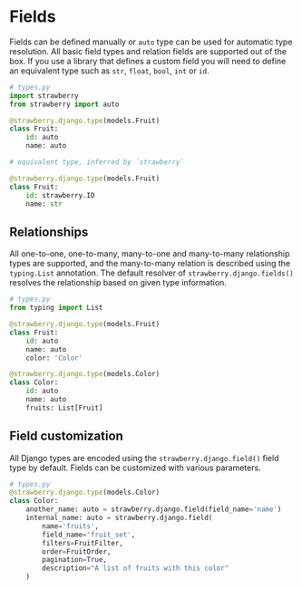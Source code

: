 # Fields

Fields can be defined manually or `auto` type can be used for automatic type resolution. All basic field types and relation fields are supported out of the box. If you use a library that defines a custom field you will need to define an equivalent type such as `str`, `float`, `bool`, `int` or `id`.

```python
# types.py
import strawberry
from strawberry import auto

@strawberry.django.type(models.Fruit)
class Fruit:
    id: auto
    name: auto

# equivalent type, inferred by `strawberry`

@strawberry.django.type(models.Fruit)
class Fruit:
    id: strawberry.ID
    name: str
```

## Relationships

All one-to-one, one-to-many, many-to-one and many-to-many relationship types are supported, and the many-to-many relation is described using the `typing.List` annotation.
The default resolver of `strawberry.django.fields()` resolves the relationship based on given type information.

```python
# types.py
from typing import List

@strawberry.django.type(models.Fruit)
class Fruit:
    id: auto
    name: auto
    color: 'Color'

@strawberry.django.type(models.Color)
class Color:
    id: auto
    name: auto
    fruits: List[Fruit]
```

## Field customization

All Django types are encoded using the `strawberry.django.field()` field type by default. Fields can be customized with various parameters.

```python
# types.py
@strawberry.django.type(models.Color)
class Color:
    another_name: auto = strawberry.django.field(field_name='name')
    internal_name: auto = strawberry.django.field(
        name='fruits',
        field_name='fruit_set',
        filters=FruitFilter,
        order=FruitOrder,
        pagination=True,
        description="A list of fruits with this color"
    )
```
